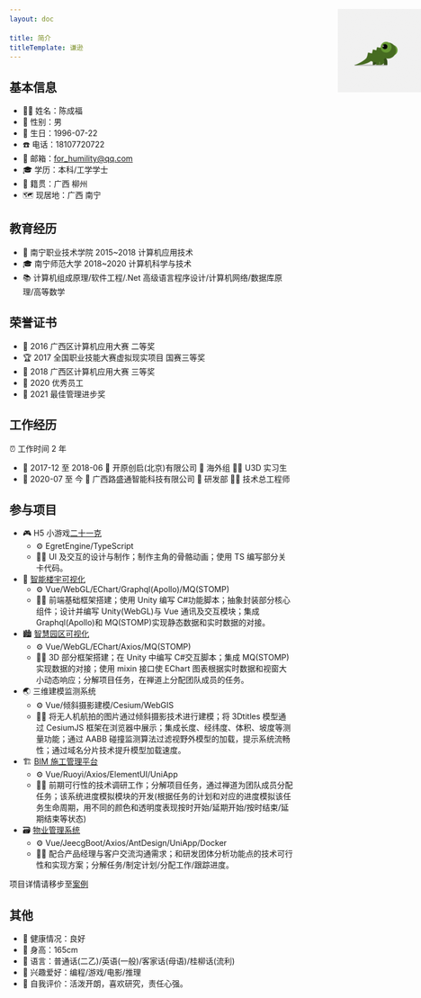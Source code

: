 ```yaml
---
layout: doc

title: 简介
titleTemplate: 谦逊
---
```


## 基本信息

- 👨‍💻 姓名：陈成福
- 🧬 性别：男
- 🎂 生日：1996-07-22
- ☎️ 电话：18107720722
- 📧 邮箱：for_humility@qq.com
- 🎓 学历：本科/工学学士
- 🏡 籍贯：广西 柳州
- 🗺️ 现居地：广西 南宁

<img src="../assets/images/logo.png" alt="谦逊的头像" style="
position: absolute;
right: 0;
top: 72px;">

## 教育经历

- 🏫 南宁职业技术学院 2015~2018 计算机应用技术
- 🎓 南宁师范大学 2018~2020 计算机科学与技术
- 📚 计算机组成原理/软件工程/.Net 高级语言程序设计/计算机网络/数据库原理/高等数学

## 荣誉证书

- 🥈 2016 广西区计算机应用大赛 二等奖
- 🏆 2017 全国职业技能大赛虚拟现实项目 国赛三等奖
- 🥉 2018 广西区计算机应用大赛 三等奖
- 🏅 2020 优秀员工
- 🏅 2021 最佳管理进步奖

## 工作经历

⏰ 工作时间 2 年

- 📅 2017-12 至 2018-06 🏢 开原创启(北京)有限公司 💼 海外组 👨‍💻 U3D 实习生
- 📅 2020-07 至 今 🏢 广西路盛通智能科技有限公司 💼 研发部 👨‍💻 技术总工程师

## 参与项目

- 🎮 H5 小游戏[二十一克](http://game.newzoo.xyz/)
  - ⚙️ EgretEngine/TypeScript
  - 👨‍🔧 UI 及交互的设计与制作；制作主角的骨骼动画；使用 TS 编写部分关卡代码。
- 🏢 [智能楼宇可视化](http://bt3d.newzoo.xyz/)
  - ⚙️ Vue/WebGL/EChart/Graphql(Apollo)/MQ(STOMP)
  - 👨‍🔧 前端基础框架搭建；使用 Unity 编写 C#功能脚本；抽象封装部分核心组件；设计并编写 Unity(WebGL)与 Vue 通讯及交互模块；集成 Graphql(Apollo)和 MQ(STOMP)实现静态数据和实时数据的对接。
- 🏙️ [智慧园区可视化](http://jk3d.newzoo.xyz/visualization)
  - ⚙️ Vue/WebGL/EChart/Axios/MQ(STOMP)
  - 👨‍🔧 3D 部分框架搭建；在 Unity 中编写 C#交互脚本；集成 MQ(STOMP)实现数据的对接；使用 mixin 接口使 EChart 图表根据实时数据和视窗大小动态响应；分解项目任务，在禅道上分配团队成员的任务。
- 🌏 三维建模监测系统
  - ⚙️ Vue/倾斜摄影建模/Cesium/WebGIS
  - 👨‍🔧 将无人机航拍的图片通过倾斜摄影技术进行建模；将 3Dtitles 模型通过 CesiumJS 框架在浏览器中展示；集成长度、经纬度、体积、坡度等测量功能；通过 AABB 碰撞监测算法过滤视野外模型的加载，提示系统流畅性；通过域名分片技术提升模型加载速度。
- 🏗️ [BIM 施工管理平台](http://bim.newzoo.xyz/)
  - ⚙️ Vue/Ruoyi/Axios/ElementUI/UniApp
  - 👨‍🔧 前期可行性的技术调研工作；分解项目任务，通过禅道为团队成员分配任务；该系统进度模拟模块的开发(根据任务的计划和对应的进度模拟该任务生命周期，用不同的颜色和透明度表现按时开始/延期开始/按时结束/延期结束等状态)
- 🗃️ [物业管理系统](http://wuye.newzoo.xyz/)
  - ⚙️ Vue/JeecgBoot/Axios/AntDesign/UniApp/Docker
  - 👨‍🔧 配合产品经理与客户交流沟通需求；和研发团体分析功能点的技术可行性和实现方案；分解任务/制定计划/分配工作/跟踪进度。

项目详情请移步至[案例](/example/)

## 其他

- 🏃 健康情况：良好
- 📏 身高：165cm
- 💬 语言：普通话(二乙)/英语(一般)/客家话(母语)/桂柳话(流利)
- 💖 兴趣爱好：编程/游戏/电影/推理
- 💭 自我评价：活泼开朗，喜欢研究，责任心强。
